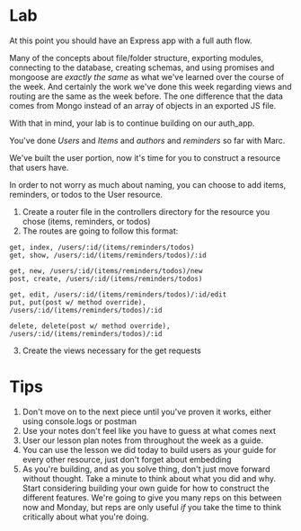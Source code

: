 # Lab

At this point you should have an Express app with a full auth flow.

Many of the concepts about file/folder structure, exporting modules, connecting to the database, creating schemas, and using promises and mongoose are _exactly the same_ as what we've learned over the course of the week. And certainly the work we've done this week regarding views and routing are the same as the week before. The one difference that the data comes from Mongo instead of an array of objects in an exported JS file.

With that in mind, your lab is to continue building on our auth_app.

You've done *Users* and *Items* and *authors* and *reminders* so far with Marc.

We've built the user portion, now it's time for you to construct a resource that users have.

In order to not worry as much about naming, you can choose to add items, reminders, or todos to the User resource.

1. Create a router file in the controllers directory for the resource you chose (items, reminders, or todos)
2. The routes are going to follow this format:
  ```                  
  get, index, /users/:id/(items/reminders/todos)
  get, show, /users/:id/(items/reminders/todos)/:id

  get, new, /users/:id/(items/reminders/todos)/new
  post, create, /users/:id/(items/reminders/todos)

  get, edit, /users/:id/(items/reminders/todos)/:id/edit
  put, put(post w/ method override), /users/:id/(items/reminders/todos)/:id

  delete, delete(post w/ method override), /users/:id/(items/reminders/todos)/:id
  ```

3. Create the views necessary for the get requests

# Tips

1. Don't move on to the next piece until you've proven it works, either using console.logs or postman
2. Use your notes don't feel like you have to guess at what comes next
3. User our lesson plan notes from throughout the week as a guide.
4. You can use the lesson we did today to build users as your guide for every other resource, just don't forget about embedding
5. As you're building, and as you solve thing, don't just move forward without thought. Take a minute to think about what you did and why. Start considering building your own guide for how to construct the different features. We're going to give you many reps on this between now and Monday, but reps are only useful _if_ you take the time to think critically about what you're doing.
